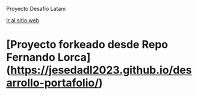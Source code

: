Proyecto Desafío Latam

[Ir al sitio web](https://fernandolorca.github.io/desarrollo-portafolio/)

# [Proyecto forkeado desde Repo Fernando Lorca] (https://jesedadl2023.github.io/desarrollo-portafolio/)